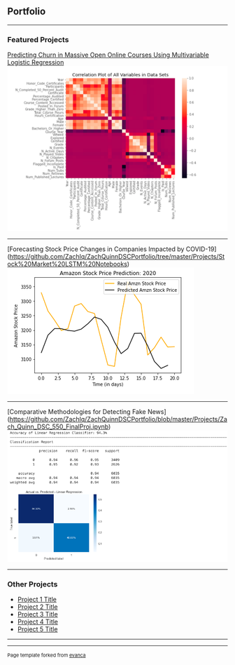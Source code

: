 ## Portfolio

---

### Featured Projects

[Predicting Churn in Massive Open Online Courses Using Multivariable Logistic Regression](https://github.com/Zachlq/ZachQuinnDSCPortfolio/blob/master/Projects/Predicting_Churn_MOOC.ipynb)
<img src="images/Screen Shot 2021-01-17 at 6.12.36 PM.png?raw=true"/>

---
[Forecasting Stock Price Changes in Companies Impacted by COVID-19]
(https://github.com/Zachlq/ZachQuinnDSCPortfolio/tree/master/Projects/Stock%20Market%20LSTM%20Notebooks)
<img src="images/stock_amzn.jpg?raw=true"/>

---
[Comparative Methodologies for Detecting Fake News]
(https://github.com/Zachlq/ZachQuinnDSCPortfolio/blob/master/Projects/Zach_Quinn_DSC_550_FinalProj.ipynb)
<img src="images/fake_news.jpg?raw=true"/>

---

### Other Projects 

- [Project 1 Title](http://example.com/)
- [Project 2 Title](http://example.com/)
- [Project 3 Title](http://example.com/)
- [Project 4 Title](http://example.com/)
- [Project 5 Title](http://example.com/)

---




---
<p style="font-size:11px">Page template forked from <a href="https://github.com/evanca/quick-portfolio">evanca</a></p>
<!-- Remove above link if you don't want to attibute -->
